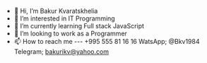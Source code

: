 - 👋 Hi, I’m Bakur Kvaratskhelia
- 👀 I’m interested in IT Programming
- 🌱 I’m currently learning Full stack JavaScript
- 💞️ I’m looking to work as a Programmer 
- 📫 How to reach me --- +995 555 81 16 16 WatsApp; @Bkv1984 Telegram; bakurikv@yahoo.com
  
  



